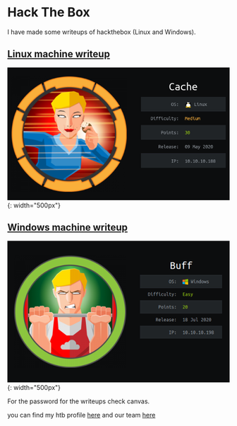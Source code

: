 # Hack The Box

I have made some writeups of hackthebox (Linux and Windows).

## [Linux machine writeup](https://www.merlijnvermeer.nl/writeups/merlijnvermeerhtblinux.pdf)

![Linux machine writeup](images/cache.png){: width="500px"}

## [Windows machine writeup](https://www.merlijnvermeer.nl/writeups/merlijnvermeerhtbwindows.pdf)

![Windows machine writeup](images/buff.png){: width="500px"}

For the password for the writeups check canvas.

<script src="https://www.hackthebox.eu/badge/268216"></script>

you can find my htb profile [here](https://app.hackthebox.eu/profile/268216) and our team [here](https://www.hackthebox.eu/teams/profile/3155)

